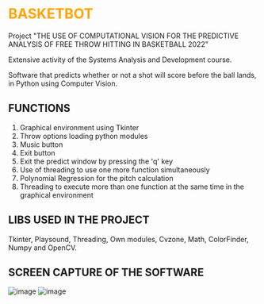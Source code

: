 # <span style="color: orange">BASKETBOT</span>
Project "THE USE OF COMPUTATIONAL VISION FOR THE PREDICTIVE ANALYSIS OF FREE THROW HITTING IN BASKETBALL 2022"

Extensive activity of the Systems Analysis and Development course.

Software that predicts whether or not a shot will score before the ball lands, in Python using Computer Vision.

## FUNCTIONS ##

1) Graphical environment using Tkinter
2) Throw options loading python modules
3) Music button
4) Exit button
5) Exit the predict window by pressing the 'q' key
6) Use of threading to use one more function simultaneously
7) Polynomial Regression for the pitch calculation
8) Threading to execute more than one function at the same time in the graphical environment

## LIBS USED IN THE PROJECT
Tkinter, Playsound, Threading, Own modules, Cvzone, Math, ColorFinder, Numpy and OpenCV.

## SCREEN CAPTURE OF THE SOFTWARE
![image](https://user-images.githubusercontent.com/13918844/205420521-57f58b5a-4028-43ac-a9ba-72531a9f6a06.png)
![image](https://user-images.githubusercontent.com/13918844/205420538-10581823-563a-4e78-8633-13706417607f.png)

